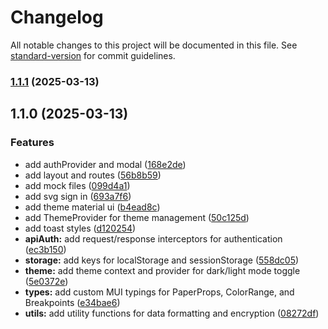 # Changelog

All notable changes to this project will be documented in this file. See [standard-version](https://github.com/conventional-changelog/standard-version) for commit guidelines.

### [1.1.1](https://github.com/ErickMarllon/my-shopping/compare/v1.1.0...v1.1.1) (2025-03-13)

## 1.1.0 (2025-03-13)


### Features

* add authProvider and modal ([168e2de](https://github.com/ErickMarllon/my-shopping/commit/168e2de053afda46b03172783a4c5d994123d9ac))
* add layout and routes ([56b8b59](https://github.com/ErickMarllon/my-shopping/commit/56b8b5956ea5fd9b015781be71b0ffa519cc3be7))
* add mock files ([099d4a1](https://github.com/ErickMarllon/my-shopping/commit/099d4a166f9866b710f18f5d40a144fa7bb999c3))
* add svg sign in ([693a7f6](https://github.com/ErickMarllon/my-shopping/commit/693a7f661dfb2d39d00aa19cef939d0f66604467))
* add theme material ui ([b4ead8c](https://github.com/ErickMarllon/my-shopping/commit/b4ead8c81ec3fbc9d9d94b9d5f474bdfd033cc86))
* add ThemeProvider for theme management ([50c125d](https://github.com/ErickMarllon/my-shopping/commit/50c125d2f0e1b2e7b1ae556cea6252e2dd2b4a34))
* add toast styles ([d120254](https://github.com/ErickMarllon/my-shopping/commit/d1202548710a581c7f8bf511335e0a3121595b99))
* **apiAuth:** add request/response interceptors for authentication ([ec3b150](https://github.com/ErickMarllon/my-shopping/commit/ec3b15071b61138bd94227c9ae39b9c195733cd1))
* **storage:** add keys for localStorage and sessionStorage ([558dc05](https://github.com/ErickMarllon/my-shopping/commit/558dc05baa1010ec101bc18cc66f333459cd1fce))
* **theme:** add theme context and provider for dark/light mode toggle ([5e0372e](https://github.com/ErickMarllon/my-shopping/commit/5e0372eac532674de822b9ec426f78f2470ccf87))
* **types:** add custom MUI typings for PaperProps, ColorRange, and Breakpoints ([e34bae6](https://github.com/ErickMarllon/my-shopping/commit/e34bae624be57b9c0af28bc5289100f1c7200260))
* **utils:** add utility functions for data formatting and encryption ([08272df](https://github.com/ErickMarllon/my-shopping/commit/08272df0b39bda3690bdcc61bdcc3afe4bf1d99a))
